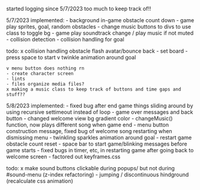 started logging since 5/7/2023 too much to keep track of!!

5/7/2023
implemented:
    - background in-game obstacle count down
    - game play sprites, goal, random obstacles
    - change music buttons to divs to use class to toggle bg
    - game play soundtrack change / play music if not muted
    - collision detection
    - collision handling for goal

todo:
    x collision handling obstacle flash avatar/bounce back
    - set board
    - press space to start
    v twinkle animation around goal

    v menu button does nothing rn 
    - create character screen
    - lints
    - files organize media files?
    x making a music class to keep track of buttons and time gaps and stuff??


5/8/2023
implemented:
    - fixed bug after end game things sliding around by using recursive settimeout instead of loop
    - game over messages and back button
    - changed welcome view bg gradient color
    - changeMusic() function, now plays different song when game end
    - menu button construction message, fixed bug of welcome song restarting when dismissing menu
    - twinkling sparkles animation around goal
    - restart game obstacle count reset
    - space bar to start game/blinking messages before game starts
    - fixed bugs in timer, etc, in restarting game after going back to welcome screen
    - factored out keyframes.css

todo:
    x make sound buttons clickable during popups/ but not during #sound-menu (z-index refactoring)
    - jumping / discontinuous hindground (recalculate css animation)

